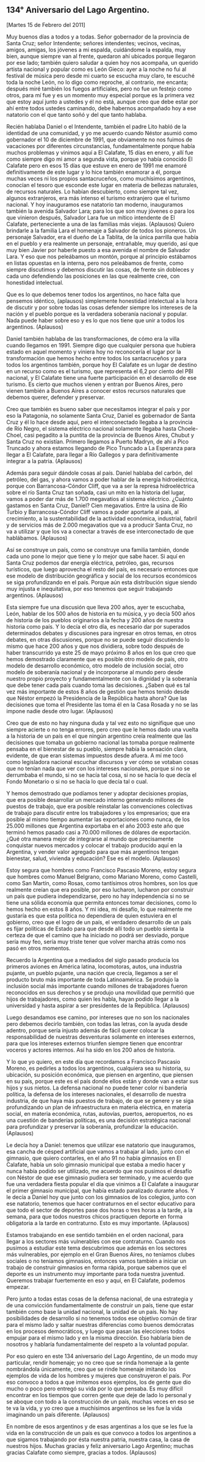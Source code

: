 134° Aniversario del Lago Argentino.
------------------------------------

[Martes 15 de Febrero del 2011]

Muy buenos días a todos y a todas. Señor gobernador de la provincia de
Santa Cruz; señor Intendente; señores intendentes; vecinos, vecinas,
amigos, amigas, los jóvenes a mi espalda, cuidándome la espalda, muy
bien, aunque siempre van al frente, quedaron ahí ubicados porque
llegaron por ese lado; también quiero saludar a quien hoy nos acompaña,
un querido artista nacional y popular como es León Gieco: ayer a la
noche no fui al festival de música pero desde mi cuarto se escucha muy
claro, te escuché toda la noche León, no lo digo como reproche, al
contrario, me encanta; después miré también los fuegos artificiales,
pero no fue un festejo como otros, para mí fue y es un momento muy
especial porque es la primera vez que estoy aquí junto a ustedes y él no
está, aunque creo que debe estar por ahí entre todos ustedes caminando,
debe habernos acompañado hoy a ese natatorio con el que tanto soñó y del
que tanto hablaba.

Recién hablaba Daniel o el Intendente, también el padre Lito habló de la
identidad de una comunidad, y yo me acuerdo cuando Néstor asumió como
gobernador el 10 de diciembre de 1991, que obviamente no nos fuimos de
vacaciones por diferentes circunstancias, fundamentalmente porque había
muchos problemas y vinimos aquí a El Calafate, 15 días en enero, y allí
fue como siempre digo mi amor a segunda vista, porque yo había conocido
El Calafate pero en esos 15 días que estuve en enero de 1991 me enamoré
definitivamente de este lugar y lo hice también enamorar a él, porque
muchas veces ni los propios santacruceños, como muchísimos argentinos,
conocían el tesoro que esconde este lugar en materia de bellezas
naturales, de recursos naturales. Lo habían descubierto, como siempre
tal vez, algunos extranjeros, era más intenso el turismo extranjero que
el turismo nacional. Y hoy inauguramos ese natatorio tan moderno,
inauguramos también la avenida Salvador Lara; para los que son muy
jóvenes o para los que vinieron después, Salvador Lara fue un mítico
intendente de El Calafate, perteneciente a una de las familias más
viejas. (Aplausos) Quiero brindarle a la familia Lara el homenaje a
Salvador de todos los pioneros. Un personaje Salvador, era el dueño de
La Tablita, de la única parrilla que había en el pueblo y era realmente
un personaje, entrañable, muy querido, así que muy bien Javier por
haberle puesto a esa avenida el nombre de Salvador Lara. Y eso que nos
peleábamos un montón, porque al principio estábamos en listas opuestas
en la interna, pero nos peleábamos de frente, como siempre discutimos y
debemos discutir las cosas, de frente sin dobleces y cada uno
defendiendo las posiciones en las que realmente cree, con honestidad
intelectual.

Que es lo que debemos tener todos los argentinos, no hace falta que
pensemos idéntico, (aplausos) simplemente honestidad intelectual a la
hora de discutir y por sobre todas las cosas defender siempre los
intereses de la nación y el pueblo porque es la verdadera soberanía
nacional y popular. Nada puede haber sobre eso y es lo que nos tiene que
unir a todos los argentinos. (Aplausos)

Daniel también hablaba de las transformaciones, de cómo era la villa
cuando llegamos en 1991. Siempre digo que cualquier persona que hubiera
estado en aquel momento y viniera hoy no reconocería el lugar por la
transformación que hemos hecho entre todos los santacruceños y para
todos los argentinos también, porque hoy El Calafate es un lugar de
destino en un recurso como es el turismo, que representa el 6,2 por
ciento del PBI nacional, y El Calafate tiene una fuerte participación en
el desarrollo de ese turismo. Es cierto que muchos vienen y entran por
Buenos Aires, pero vienen también a Buenos Aires a conocer estos
recursos naturales que debemos querer, defender y preservar.

Creo que también es bueno saber que necesitamos integrar el país y por
eso la Patagonia, no solamente Santa Cruz, Daniel es gobernador de Santa
Cruz y él lo hace desde aquí, pero el interconectado llegaba a la
provincia de Río Negro, el sistema eléctrico nacional solamente llegaba
hasta Choele- Choel, casi pegadito a la puntita de la provincia de
Buenos Aires, Chubut y Santa Cruz no existían. Primero llegamos a Puerto
Madryn, de ahí a Pico Truncado y ahora estamos llegando de Pico Truncado
a La Esperanza para llegar a El Calafate, para llegar a Río Gallegos y
para definitivamente integrar a la patria. (Aplausos)

Además para seguir dándole cosas al país. Daniel hablaba del carbón, del
petróleo, del gas, y ahora vamos a poder hablar de la energía
hidroeléctrica, porque con Barrancosa-Cóndor Cliff, que va a ser la
represa hidroeléctrica sobre el río Santa Cruz tan soñada, casi un mito
en la historia del lugar, vamos a poder dar más de 1.700 megavatios al
sistema eléctrico. ¿Cuánto gastamos en Santa Cruz, Daniel? Cien
megavatios. Entre la usina de Río Turbio y Barrancosa-Cóndor Cliff vamos
a poder aportarle al país, al crecimiento, a la sustentabilidad de la
actividad económica, industrial, fabril y de servicios más de 2.000
megavatios que va a producir Santa Cruz, no va a utilizar y que los va a
conectar a través de ese interconectado de que hablábamos. (Aplausos)

Así se construye un país, como se construye una familia también, donde
cada uno pone lo mejor que tiene y lo mejor que sabe hacer. Si aquí en
Santa Cruz podemos dar energía eléctrica, petróleo, gas, recursos
turísticos, que luego aprovecha el resto del país, es necesario entonces
que ese modelo de distribución geográfica y social de los recursos
económicos se siga profundizando en el país. Porque aún esta
distribución sigue siendo muy injusta e inequitativa, por eso tenemos
que seguir trabajando argentinos. (Aplausos)

Esta siempre fue una discusión que lleva 200 años, ayer te escuchaba,
León, hablar de los 500 años de historia en tu música, y yo decía 500
años de historia de los pueblos originarios a la fecha y 200 años de
nuestra historia como país. Y lo decía el otro día, es necesario dar por
superados determinados debates y discusiones para ingresar en otros
temas, en otros debates, en otras discusiones, porque no se puede seguir
discutiendo lo mismo que hace 200 años y que nos dividiera, sobre todo
después de haber transcurrido ya este 25 de mayo próximo 8 años en los
que creo que hemos demostrado claramente que es posible otro modelo de
país, otro modelo de desarrollo económico, otro modelo de inclusión
social, otro modelo de soberanía nacional y de incorporarse al mundo
pero desde nuestro propio proyecto y fundamentalmente con la dignidad y
la soberanía que debe tener cada país cuando toma las decisiones. ¿Saben
qué es tal vez más importante de estos 8 años de gestión que hemos
tenido desde que Néstor empezó la Presidencia de la República hasta
ahora? Que las decisiones que toma el Presidente las toma él en la Casa
Rosada y no se las impone nadie desde otro lugar. (Aplausos)

Creo que de esto no hay ninguna duda y tal vez esto no signifique que
uno siempre acierte o no tenga errores, pero creo que le hemos dado una
vuelta a la historia de un país en el que ningún argentino creía
realmente que las decisiones que tomaba un gobierno nacional las tomaba
porque realmente pensaba en el bienestar de su pueblo, siempre había la
sensación clara, evidente, de que eran sistemas impuestos desde afuera.
A mí me tocó como legisladora nacional escuchar discursos y ver cómo se
votaban cosas que no tenían nada que ver con los intereses nacionales,
porque si no se derrumbaba el mundo, si no se hacía tal cosa, si no se
hacía lo que decía el Fondo Monetario o si no se hacía lo que decía tal
o cual.

Y hemos demostrado que podíamos tener y adoptar decisiones propias, que
era posible desarrollar un mercado interno generando millones de puestos
de trabajo, que era posible reinstalar las convenciones colectivas de
trabajo para discutir entre los trabajadores y los empresarios; que era
posible al mismo tiempo aumentar las exportaciones como nunca, de los
25.000 millones que Argentina exportaba en el año 2003 este año que
terminó hemos pasado casi a 70.000 millones de dólares de exportación.
¿Qué otra manera mejor de integrarse al mundo que precisamente
conquistar nuevos mercados y colocar el trabajo producido aquí en la
Argentina, y vender valor agregado para que más argentinos tengan
bienestar, salud, vivienda y educación? Ese es el modelo. (Aplausos)

Estoy segura que hombres como Francisco Pascasio Moreno, estoy segura
que hombres como Manuel Belgrano, como Mariano Moreno, como Castelli,
como San Martín, como Rosas, como tantísimos otros hombres, son los que
realmente creían que era posible, por eso lucharon, lucharon por
construir un país que pudiera independizarse, pero no hay independencia
si no se tiene una sólida economía que permita entonces tomar
decisiones, como lo hemos hecho en estos 8 años. Y mi idea, mi desafío,
lo que realmente me gustaría es que esta política no dependiera de quien
estuviera en el gobierno, creo que el logro de un país, el verdadero
desarrollo de un país es fijar políticas de Estado para que desde allí
todo un pueblo sienta la certeza de que el camino que ha iniciado no
podrá ser desviado, porque sería muy feo, sería muy triste tener que
volver marcha atrás como nos pasó en otros momentos.

Recuerdo la Argentina que a mediados del siglo pasado producía los
primeros aviones en América latina, locomotoras, autos, una industria
pujante, un pueblo pujante, una nación que crecía, llegamos a ser el
producto bruto más importante de toda Latinoamérica. Se produjo la
inclusión social más importante cuando millones de trabajadores fueron
reconocidos en sus derechos y se produjo una movilidad que permitió que
hijos de trabajadores, como quien les habla, hayan podido llegar a la
universidad y hasta aspirar a ser presidentes de la República.
(Aplausos)

Luego desandamos ese camino, por intereses que no son los nacionales
pero debemos decirlo también, con todas las letras, con la ayuda desde
adentro, porque sería injusto además de fácil querer colocar la
responsabilidad de nuestras desventuras solamente en intereses externos,
para que los intereses externos triunfen siempre tienen que encontrar
voceros y actores internos. Así ha sido en los 200 años de historia.

Y lo que yo quiero, en este día que recordamos a Francisco Pascasio
Moreno, es pedirles a todos los argentinos, cualquiera sea su historia,
su ubicación, su posición económica, que piensen en argentino, que
piensen en su país, porque este es el país donde ellos están y donde van
a estar sus hijos y sus nietos. La defensa nacional no puede tener color
ni bandería política, la defensa de los intereses nacionales, el
desarrollo de nuestra industria, de que haya más puestos de trabajo, de
que se genere y se siga profundizando un plan de infraestructura en
materia eléctrica, en materia social, en materia económica, rutas,
autovías, puertos, aeropuertos, no es una cuestión de banderías
políticas, es una decisión estratégica nacional para profundizar y
preservar la soberanía, profundizar la educación. (Aplausos)

Le decía hoy a Daniel: tenemos que utilizar ese natatorio que
inauguramos, esa cancha de césped artificial que vamos a trabajar al
lado, junto con el gimnasio, que quiero contarles, en el año 91 no había
gimnasios en El Calafate, había un solo gimnasio municipal que estaba a
medio hacer y nunca había podido ser utilizado, me acuerdo que nos
pusimos el desafío con Néstor de que ese gimnasio pudiera ser terminado,
y me acuerdo que fue una verdadera fiesta popular el día que vinimos a
El Calafate a inaugurar el primer gimnasio municipal, que había estado
paralizado durante años. Y le decía a Daniel hoy que junto con los
gimnasios de los colegios, junto con ese natatorio, tenemos que hacer
contraturnos en el sector educativo para que todo el sector de deportes
pase dos horas o tres horas a la tarde, a la semana, para que todos
nuestros chicos practiquen deporte en forma obligatoria a la tarde en
contraturno. Esto es muy importante. (Aplausos)

Estamos trabajando en ese sentido también en el orden nacional, para
llegar a los sectores más vulnerables con ese contraturno. Cuando nos
pusimos a estudiar este tema descubrimos que además en los sectores más
vulnerables, por ejemplo en el Gran Buenos Aires, no teníamos clubes
sociales o no teníamos gimnasios, entonces vamos también a iniciar un
trabajo de construir gimnasios en forma rápida, porque sabemos que el
deporte es un instrumento muy importante para toda nuestra juventud.
Queremos trabajar fuertemente en eso y aquí, en El Calafate, podemos
empezar.

Pero junto a todas estas cosas de la defensa nacional, de una estrategia
y de una convicción fundamentalmente de construir un país, tiene que
estar también como base la unidad nacional, la unidad de un país. No hay
posibilidades de desarrollo si no tenemos todos ese objetivo común de
tirar para el mismo lado y saltar nuestras diferencias como buenos
demócratas en los procesos democráticos, y luego que pasan las
elecciones todos empujar para el mismo lado y en la misma dirección. Eso
hablaría bien de nosotros y hablaría fundamentalmente del respeto a la
voluntad popular.

Por eso quiero en este 134 aniversario del Lago Argentino, de un modo
muy particular, rendir homenaje; yo no creo que se rinda homenaje a la
gente nombrándola únicamente, creo que se rinde homenaje imitando los
ejemplos de vida de los hombres y mujeres que construyeron el país. Por
eso convoco a todos a que imitemos esos ejemplos, los de gente que dio
mucho o poco pero entregó su vida por lo que pensaba. Es muy difícil
encontrar en los tiempos que corren gente que deje de lado lo personal y
se aboque con todo a la construcción de un país, muchas veces en eso se
te va la vida, y yo creo que a muchísimos argentinos se les fue la vida
imaginando un país diferente. (Aplausos)

En nombre de esos argentinos y de esas argentinas a los que se les fue
la vida en la construcción de un país es que convoco a todos los
argentinos a que sigamos trabajando por ésta nuestra patria, nuestra
casa, la casa de nuestros hijos. Muchas gracias y feliz aniversario Lago
Argentino; muchas gracias Calafate como siempre, gracias a todos.
(Aplausos)

 
